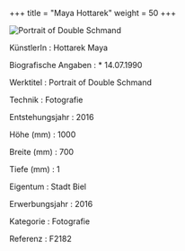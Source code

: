 +++
title = "Maya Hottarek"
weight = 50
+++

![Portrait of Double Schmand](/images/f2182.jpg)

KünstlerIn
: Hottarek Maya

Biografische Angaben
: \* 14.07.1990

Werktitel
: Portrait of Double Schmand

Technik
: Fotografie

Entstehungsjahr
: 2016

Höhe (mm)
: 1000

Breite (mm)
: 700

Tiefe (mm)
: 1

Eigentum
: Stadt Biel

Erwerbungsjahr
: 2016

Kategorie
: Fotografie

Referenz
: F2182

